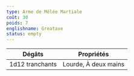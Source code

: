 ```yaml
---
type: Arme de Mêlée Martiale
coût: 30
poids: 7
englishname: Greataxe
status: empty
---
```


| Dégâts          | Propriétés           |
| --------------- | -------------------- |
| 1d12 tranchants | Lourde, À deux mains |
